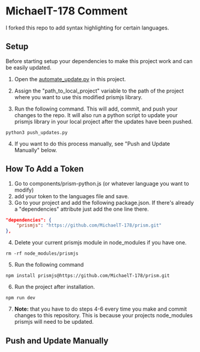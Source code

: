 # MichaelT-178 Comment 

I forked this repo to add syntax highlighting for certain languages. 


## Setup

Before starting setup your dependencies to make this project work and can be easily updated.

1. Open the [automate_update.py](https://github.com/MichaelT-178/prism/blob/master/automate_project_update.py) in this project. 

2. Assign the "path_to_local_project" variable to the path of the project where you want to use this modified prismjs library.

3. Run the following command. This will add, commit, and push your changes to the repo. It will also run a python script to update your prismjs library in your local project after the updates have been pushed.

```
python3 push_updates.py
```

4. If you want to do this process manually, see "Push and Update Manually" below.


## How To Add a Token

1. Go to components/prism-python.js (or whatever language you want to modify)
2. add your token to the languages file and save.
3. Go to your project and add the following package.json. If there's already a "dependencies" attribute just add the one line there.

```json
"dependencies": {
    "prismjs": "https://github.com/MichaelT-178/prism.git"
},
```

4. Delete your current prismjs module in node_modules if you have one.

```
rm -rf node_modules/prismjs
```

5. Run the following command 

```
npm install prismjs@https://github.com/MichaelT-178/prism.git
```

6. Run the project after installation.
```
npm run dev
```

7. **Note:** that you have to do steps 4-6 every time you make and commit changes to this repository. This is because your projects node_modules prismjs will need to be updated.


## Push and Update Manually